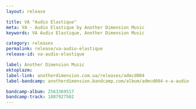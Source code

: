```yaml
---
layout: release

title: VA "Audio Elastique"
meta: VA - Audio Elastique by Another Dimension Music
keywords: VA Audio Elastique, Another Dimension Music

category: releases
permalink: release/va-audio-elastique
release-id: va-audio-elastique

label: Another Dimension Music
ektoplazm: 
label-link: anotherdimension.com.ua/releases/admcd004
label-bandcamp: anotherdimension.bandcamp.com/album/admcd004-v-a-audio-elastique-sale

bandcamp-album: 2563369517
bandcamp-track: 1887927502
---
```


<!-- <div class="embed-responsive embed-responsive-4by3">
	<iframe class="embed-responsive-item" src="//coub.com/embed/3hy04?muted=false&autostart=false&originalSize=false&hideTopBar=false&startWithHD=true"></iframe>
</div> -->


